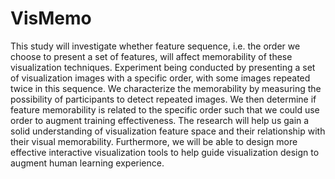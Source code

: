 # VisMemo
This study will investigate whether feature sequence, i.e. the order we choose to present a set of features, will affect memorability of these visualization techniques. Experiment being conducted by presenting a set of visualization images with a specific order, with some images repeated twice in this sequence. We characterize the memorability by measuring the possibility of participants to detect repeated images. We then determine if feature memorability is related to the specific order such that we could use order to augment training effectiveness. The research will help us gain a solid understanding of visualization feature space and their relationship with their visual memorability. Furthermore, we will be able to design more effective interactive visualization tools to help guide visualization design to augment human learning experience. 
